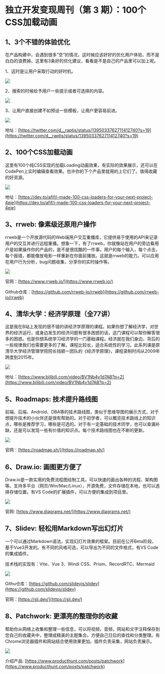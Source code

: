 # 独立开发变现周刊（第 3 期）：100个CSS加载动画


## 1、3个不错的体验优化

在产品构建中，会遇到很多”空“的情况，这时候应该好好的优化用户体验，而不是白白的浪费掉。这里有3条好的优化建议，看看是不是自己的产品里可以加上呢。

1、这时是让用户采取行动的好时机。

![](http://qiniu.gafata.com/2021-05-20-Untitled%200.png?imageView2/2/w/600)

2、搜索的时候给予用户一些提示或者可选择的内容。

![](http://qiniu.gafata.com/2021-05-20-Untitled%201.png?imageView2/2/w/600)

3、让用户直接创建不如预设一些模板，让用户更容易前进。

![](http://qiniu.gafata.com/2021-05-20-Untitled%202.png?imageView2/2/w/600)

地址：[https://twitter.com/d__raptis/status/1395033762711412740?s=19](https://twitter.com/d__raptis/status/1395033762711412740?s=19)

## 2、100个CSS加载动画

这里有100个纯CSS实现的加载Loading动画效果，有实际的效果展示，还可以在CodePen上实时编辑查看效果。也许你的下个产品里就用的上它们了。值得收藏的好资源。

![](http://qiniu.gafata.com/2021-05-20-Untitled%203.png?imageView2/2/w/600)

地址：[https://dev.to/afif/i-made-100-css-loaders-for-your-next-project-4eje](https://dev.to/afif/i-made-100-css-loaders-for-your-next-project-4eje)

## 3、rrweb: 像素级还原用户操作

rrweb是一个开放源代码的Web端用户交互重播库，它提供易于使用的API来记录用户的交互并进行远程重播。想象一下，有了rrweb，你就像站在用户的旁边看用户是如果操作你的产品的，是不是很炫酷的一件事。用户的每个输入，每个点击，每个报错，都能像放电影一样重新在你面前播放。这就是rrweb的能力。可以应用在用户行为分析，bug问题收集，分享你的实时操作等。

![](http://qiniu.gafata.com/2021-05-20-Untitled%204.png?imageView2/2/w/600)

官网：[https://www.rrweb.io/](https://www.rrweb.io/)

Github仓库：[https://github.com/rrweb-io/rrweb](https://github.com/rrweb-io/rrweb)

## 4、清华大学：经济学原理（全77讲）

这是我在B站上发现的很不错的讲经济学原理的课程。如果你想了解经济学，对世界的经济运行，或身边发生的经济问题有很多困惑的话，这门课程可以帮你解答很多的困惑。也是你想系统学习经济学的一门基础课程。经济就在我们身边，背后的一些规律我们也需要更多的了解。课程比较长，适合系统性的学习。此系列课是原清华大学经济管理学院院长钱颖一团队的《经济学原理》，课程录制时间从2009年跨度到2015年。

![](http://qiniu.gafata.com/2021-05-20-Untitled%205.png?imageView2/2/w/600)

地址：[https://www.bilibili.com/video/BV1Nb4y1d7AB?p=2](https://www.bilibili.com/video/BV1Nb4y1d7AB?p=2)

## 5、Roadmaps: 技术提升路线图

前端、后端、Android、DBA等的技术路线图，类似于思维导图的展示方式，对于想提升技术的小伙伴还是很有帮助的。对于初学者，可以概览技术路线上的知识点，哪些是推荐学习，哪些是可选的。对于有一定基础的技术同学，也可以查漏补缺，还是可以发现一些有价值的知识点。每个技术路线图也在不断的更新。

![](http://qiniu.gafata.com/2021-05-20-Untitled%206.png?imageView2/2/w/600)

官网：[https://roadmap.sh/](https://roadmap.sh/)

## 6、Draw.io: 画图更方便了

Draw.io是一款实用的免费流程图绘制工具。可以快速的画出各种的流程、架构图等。支持多平台（网页/Win/Mac/Linux），开源免费，文件存储在本地，也可以选择存储位置。有VS Code的扩展插件，可以方便的集成到项目里。

![](http://qiniu.gafata.com/2021-05-20-Untitled%207.png?imageView2/2/w/600)

官网: [https://www.diagrams.net/](https://www.diagrams.net/)

## 7、Slidev: 轻松用Markdown写出幻灯片

一个可以通过Markdown语法，实现幻灯片效果的框架。目前在公开Beta阶段，基于Vue3开发的。有不同的风格可选，可以导出为不同的文件格式，有VS Code的集成插件。

技术栈的实现有：Vite、Vue 3、Windi CSS、Prism、RecordRTC、Mermaid

![](http://qiniu.gafata.com/2021-05-20-Untitled%208.png?imageView2/2/w/600)

Githu仓库：[https://github.com/slidevjs/slidev](https://github.com/slidevjs/slidev)

官网：[https://sli.dev/](https://sli.dev/)

## 8、Patchwork: 更漂亮的整理你的收藏

帮助你从网络上收集和整理一些信息，可以将视频，音频，网站和文字注释保存到您自己的收藏夹中，整理成精美的主题集合。方便自己日后的查找和分类整理。有Chrome浏览器插件和网站结合使用效果更加。插件负责采集，网站负责展示。

![](http://qiniu.gafata.com/2021-05-20-Untitled%209.png?imageView2/2/w/600)

介绍产品: [https://www.producthunt.com/posts/patchwork](https://www.producthunt.com/posts/patchwork)